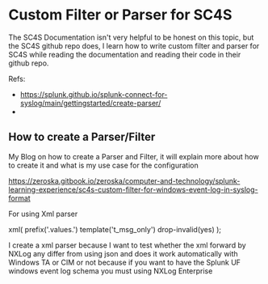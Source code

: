 # Custom Filter or Parser for SC4S 

The SC4S Documentation isn't very helpful to be honest on this topic, but the SC4S github repo does, I learn how to write custom filter and parser for SC4S while reading the documentation and reading their code in their github repo. 

Refs: 
- https://splunk.github.io/splunk-connect-for-syslog/main/gettingstarted/create-parser/
- 

## How to create a Parser/Filter 

My Blog on  how to create a Parser and Filter, it will explain more about how to create it and what is my use case for the configuration 

https://zeroska.gitbook.io/zeroska/computer-and-technology/splunk-learning-experience/sc4s-custom-filter-for-windows-event-log-in-syslog-format


For using Xml parser

xml(
      prefix('.values.')
      template('t_msg_only')
      drop-invalid(yes)
);

I create a xml parser because I want to test whether the xml forward by NXLog any differ from using json and does it work automatically with Windows TA or CIM or not
because if you want to have the Splunk UF windows event log schema you must using NXLog Enterprise 

